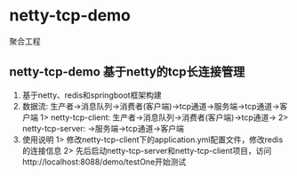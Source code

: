 # netty-tcp-demo
聚合工程

## netty-tcp-demo 基于netty的tcp长连接管理
1. 基于netty、redis和springboot框架构建
2. 数据流: 生产者->消息队列->消费者(客户端)->tcp通道->服务端->tcp通道->客户端
   1> netty-tcp-client: 生产者->消息队列->消费者(客户端)->tcp通道->
   2> netty-tcp-server: ->服务端->tcp通道->客户端
3. 使用说明
   1> 修改netty-tcp-client下的application.yml配置文件，修改redis的连接信息
   2> 先后启动netty-tcp-server和netty-tcp-client项目，访问http://localhost:8088/demo/testOne开始测试